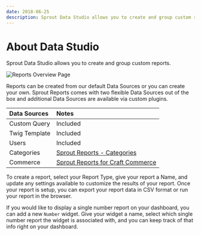```yaml
---
date: 2018-06-25
description: Sprout Data Studio allows you to create and group custom reports.
---
```


# About Data Studio

Sprout Data Studio allows you to create and group custom reports.

![Reports Overview Page](./../images/reports/reports-overview.png)

Reports can be created from our default Data Sources or you can create your own. Sprout Reports comes with two flexible Data Sources out of the box and additional Data Sources are available via custom plugins.

| Data Sources     | Notes     |
|:---------------- |:----------- |
| Custom Query     | Included    |
| Twig Template    | Included    |
| Users            | Included    |
| Categories       | [Sprout Reports - Categories](https://github.com/barrelstrength/craft-sprout-reports-categories) |
| Commerce         | [Sprout Reports for Craft Commerce](https://github.com/barrelstrength/craft-sprout-reports-commerce) |

To create a report, select your Report Type, give your report a Name, and update any settings available to customize the results of your report.  Once your report is setup, you can export your report data in CSV format or run your report in the browser.

If you would like to display a single number report on your dashboard, you can add a new `Number` widget.  Give your widget a name, select which single number report the widget is associated with, and you can keep track of that info right on your dashboard.
